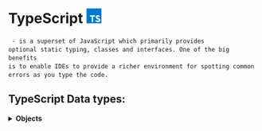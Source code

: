 # TypeScript <code><img height="30" title="TypeScript" src="https://raw.githubusercontent.com/github/explore/80688e429a7d4ef2fca1e82350fe8e3517d3494d/topics/typescript/typescript.png"></code> 
<code> - is a superset of JavaScript which primarily provides optional static typing, classes and interfaces. One of the big benefits is to enable IDEs to provide a richer environment for spotting common errors as you type the code.</code> 

## TypeScript Data types:

<details><summary><b>Objects</b></summary>
<p>
    
```ts
type Obl = {
  name: string;
  age: number;
  isStudent?: boolean;
  position: string
}


let obj: Obl = {
  name: 'Ivan',
  age: 30,
  position: 'sinior'
}
```
</p>
</details>
